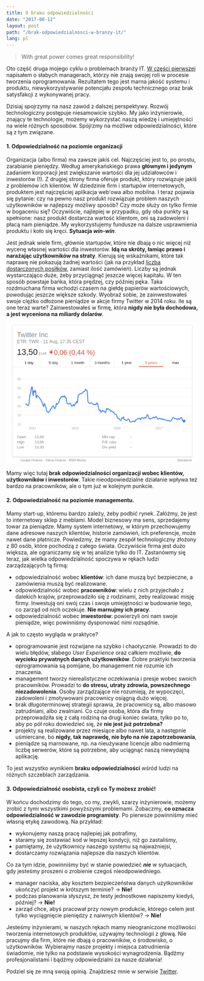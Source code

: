 ```yaml
---
title: O braku odpowiedzialności
date: "2017-08-12"
layout: post
path: "/brak-odpowiedzialnosci-w-branzy-it/"
lang: pl
---
```


> With great power comes great responsibility!

Oto część druga mojego cyklu o problemach branży IT. [W części pierwszej](/co-mnie-boli-w-it-management/) napisałem o słabych managerach, którzy nie znają swojej roli w procesie tworzenia oprogramowania. Rezultatem tego jest marna jakość systemu i produktu, niewykorzystywanie potencjału zespołu technicznego oraz brak satysfakcji z wykonywanej pracy.

Dzisiaj spojrzymy na nasz zawód z dalszej perspektywy. Rozwój technologiczny postępuje niesamowicie szybko. My jako inżynierowie, znający te technologie, możemy wykorzystać naszą wiedzę i umiejętności na wiele różnych sposobów. Spójrzmy na możliwe odpowiedzialności, które są z tym związane.

#### 1. Odpowiedzialność na poziomie organizacji

Organizacja (albo firma) ma zawsze jakiś cel. Najczęściej jest to, po prostu, zarabianie pieniędzy. Według amerykańskiego prawa **głównym i jedynym** zadaniem korporacji jest zwiększanie wartości dla jej udziałowców i inwestorów (!). Z drugiej strony firma oferuje produkt, który rozwiązuje jakiś z problemów ich klientów. W dziedzinie firm i startupów internetowych, produktem jest najczęściej aplikacja web'owa albo mobilna. I teraz pojawia się pytanie: czy na pewno nasz produkt rozwiązuje problem naszych użytkowników w najlepszy możliwy sposób? Czy może służy on tylko firmie w bogaceniu się? Oczywiście, najlepiej w przypadku, gdy oba punkty są spełnione: nasz produkt dostarcza wartość klientom, oni są zadowoleni i płacą nam pieniądze. My wykorzystujemy fundusze na dalsze usprawnienia produktu i koło się kręci. **Sytuacja *win-win***.

Jest jednak wiele firm, głównie startupów, które nie dbają o nic więcej niż wycenę własnej wartości dla inwestorów. **Idą na skróty, łamiąc prawo i narażając użytkowników na straty**. Kierują się wskaźnikami, które tak naprawę nie pokazują żadnej wartości (jak na przykład [liczba dostarczonych posiłków](https://medium.com/startup-foundation-stories/rocket-internet-a-detailed-look-da4302e887e4), zamiast ilość zamówień). Liczby są jednak wystarczająco duże, żeby przyciągnąć jeszcze więcej kapitału. W ten sposób powstaje bańka, która prędzej, czy później pęka. Taka rozdmuchana firma wchodzi czasem na giełdę papierów wartościowych, powodując jeszcze większe szkody. Wyobraź sobie, że zainwestowałeś swoje ciężko odłożone pieniądze w akcje firmy Twitter w 2014 roku. Ile są one teraz warte? Zainwestowałeś w firmę, która **nigdy nie była dochodowa, a jest wyceniona na miliardy dolarów**.

![notowania spółki Twitter](./twitter-stock.png)

Mamy więc tutaj **brak odpowiedzialności organizacji wobec klientów, użytkowników i inwestorów**. Takie nieodpowiedzialne działanie wpływa też bardzo na pracowników, ale o tym już w kolejnym punkcie.

#### 2. Odpowiedzialność na poziomie managementu.

Mamy start-up, któremu bardzo zależy, żeby podbić rynek. Załóżmy, że jest to internetowy sklep z meblami. Model biznesowy ma sens, sprzedajemy towar za pieniądze. Mamy system internetowy, w którym przechowujemy dane adresowe naszych klientów, historie zamówień, ich preferencje, może nawet dane płatnicze. Powiedzmy, że mamy zespół technologiczny złożony z 80 osób, które pochodzą z całego świata. Oczywiście firma jest dużo większa, ale ograniczamy się w tej analizie tylko do IT. Zastanówmy się teraz, jak wielka odpowiedzialność spoczywa w rękach ludzi zarządzających tą firmą:
- odpowiedzialność wobec **klientów**: ich dane muszą być bezpieczne, a zamówienia muszą być realizowane.
- odpowiedzialność wobec **pracowników**: wielu z nich przyjechało z dalekich krajów, przeprowadziło się z rodzinami, żeby realizować misję firmy. Inwestują oni swój czas i swoje umiejętności w budowanie tego, co zarząd od nich oczekuje. **Nie marnujmy ich pracy**.
- odpowiedzialność wobec **inwestorów**: powierzyli oni nam swoje pieniądze, więc powinniśmy dysponować nimi rozsądnie.

A jak to często wygląda w praktyce?
- oprogramowanie jest rozwijane na szybko i chaotycznie. Prowadzi to do wielu błędów, słabego *User Experience* oraz całkiem możliwie, **do wycieku prywatnych danych użytkowników**. Dobre praktyki tworzenia oprogramowania są pomijane, bo management nie rozumie ich znaczenia.
- management tworzy nierealistyczne oczekiwania i presje wobec swoich pracowników. Prowadzi to **do stresu, utraty zdrowia, powszechnego niezadowolenia**. Osoby zarządzające nie rozumieją, że wypoczęci, zadowoleni i zmotywowani pracownicy osiągną dużo więcej.
- brak długoterminowej strategii sprawia, że pracownicy są, albo masowo zatrudniani, albo zwalniani. Co czuje osoba, która dla firmy przeprowadziła się z całą rodziną na drugi koniec świata, tylko po to, aby po pół roku dowiedzieć się, że **nie jest już potrzebna?**
- projekty są realizowane przez miesiące albo nawet lata, a następnie uśmiercane, bo **nigdy, tak naprawdę, nie było na nie zapotrzebowania**,
- pieniądze są marnowane, np. na nieużywane licencje albo nadmierną liczbę serwerów, które są potrzebne, aby uciągnąć naszą niewydajną aplikację.

To jest wszystko wynikiem **braku odpowiedzialności** wśród ludzi na różnych szczeblach zarządzania.  

#### 3. Odpowiedzialność osobista, czyli co Ty możesz zrobić!

W końcu dochodzimy do tego, co my, zwykli, szarzy inżynierowie, możemy zrobić z tymi wszystkimi powyższymi problemami. Zobaczmy, **co oznacza odpowiedzialność w zawodzie programisty**. Po pierwsze powinniśmy mieć własną etykę zawodową. Na przykład:
- wykonujemy naszą pracę najlepiej jak potrafimy,
- staramy się zostawiać kod w lepszej kondycji, niż go zastaliśmy,
- pamiętamy, że użytkownicy naszego systemu są najważniejsi,
- dostarczamy rozwiązania najlepsze dla naszych klientów.

Co za tym idzie, powinniśmy być w stanie powiedzieć ***nie*** w sytuacjach, gdy jesteśmy proszeni o zrobienie czegoś nieodpowiedniego.
- manager naciska, aby kosztem bezpieczeństwa danych użytkowników ukończyć projekt w krótszym terminie? -> **Nie!**
- podczas planowania słyszysz, że testy jednostkowe napiszemy kiedyś, później? -> **Nie!**
- zarząd chce, abyś pracował przy nowym produkcie, którego celem jest tylko wyciągnięcie pieniędzy z naiwnych klientów? -> **Nie!**

Jesteśmy inżynierami, w naszych rękach mamy nieograniczone możliwości tworzenia internetowych produktów, używajmy technologii z głową. Nie pracujmy dla firm, które nie dbają o pracowników, o środowisko, o użytkowników. Wybierajmy nasze projekty i miejsca zatrudnienia świadomie, nie tylko na podstawie wysokości wynagrodzenia. Bądźmy profesjonalistami i bądźmy odpowiedzialni za nasze działania!

Podziel się ze mną swoją opinią. Znajdziesz mnie w serwisie [Twitter](https://twitter.com/krzysu).

